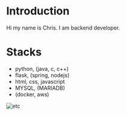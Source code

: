 # Introduction
Hi my name is Chris.
I am backend developer.
# Stacks
* python, (java, c, c++)
* flask, (spring, nodejs)
* html, css, javascript
* MYSQL, (MARIADB)
* (docker, aws)

![etc](https://c4.wallpaperflare.com/wallpaper/13/629/235/anime-studio-ghibli-karigurashi-no-arrietty-house-wallpaper-preview.jpg)
<!--
**kyuris01/kyuris01** is a ✨ _special_ ✨ repository because its `README.md` (this file) appears on your GitHub profile.

Here are some ideas to get you started:

- 🔭 I’m currently working on ...
- 🌱 I’m currently learning ...
- 👯 I’m looking to collaborate on ...
- 🤔 I’m looking for help with ...
- 💬 Ask me about ...
- 📫 How to reach me: ...
- 😄 Pronouns: ...
- ⚡ Fun fact: ...
-->
